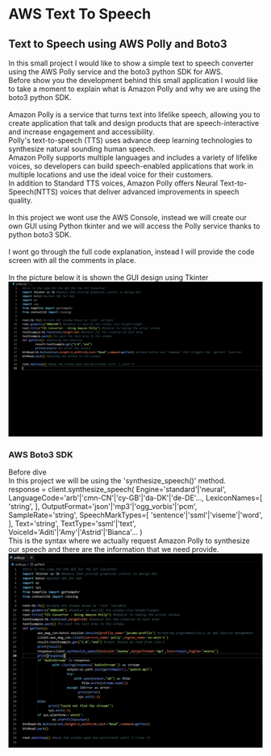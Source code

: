 # AWS Text To Speech

<h2>Text to Speech using AWS Polly and Boto3</h2>

<p>In this small project I would like to show a simple text to speech converter using the AWS Polly service and the boto3 python SDK for AWS.
<br>Before show you the development behind this small application I would like to take a moment to explain what is Amazon Polly and why we are using the boto3 python SDK.<br>
<br>Amazon Polly is a service that turns text into lifelike speech, allowing you to create application that talk and design products that are speech-interactive and increase engagement and accessibility.
<br>Polly's text-to-speech (TTS) uses advance deep learning technologies to synthesize natural sounding human speech.
<br>Amazon Polly supports multiple languages and includes a variety of lifelike voices, so developers can build speech-enabled applications that work in multiple locations and use the ideal voice for their customers.
<br>In addition to Standard TTS voices, Amazon Polly offers Neural Text-to-Speech(NTTS) voices that deliver advanced improvements in speech quality.<br>
<br>In this project we wont use the AWS Console, instead we will create our own GUI using Python tkinter and we will access the Polly service thanks to python boto3 SDK.<br>
<br>I wont go through the full code explanation, instead I will provide the code screen with all the comments in place.<br>
<br>In the picture below it is shown the GUI design using Tkinter
<br><img src="pictures/Polly_3.png" alt="Polly_3GUI">
</p>
<h3>AWS Boto3 SDK</h3>
<p>Before dive
<br>
In this project we will be using the 'synthesize_speech()' method. 
<br>
response = client.synthesize_speech(
    Engine='standard'|'neural',
    LanguageCode='arb'|'cmn-CN'|'cy-GB'|'da-DK'|'de-DE'...,
    LexiconNames=[
        'string',
    ],
    OutputFormat='json'|'mp3'|'ogg_vorbis'|'pcm',
    SampleRate='string',
    SpeechMarkTypes=[
        'sentence'|'ssml'|'viseme'|'word',
    ],
    Text='string',
    TextType='ssml'|'text',
    VoiceId='Aditi'|'Amy'|'Astrid'|'Bianca'...
)
<br>This is the syntax where we actually request Amazon Polly to synthesize our speech and there are the information that we need provide.
<img src="pictures/Polly_2.png" alt="Polly_2BotoCode">
</p>
